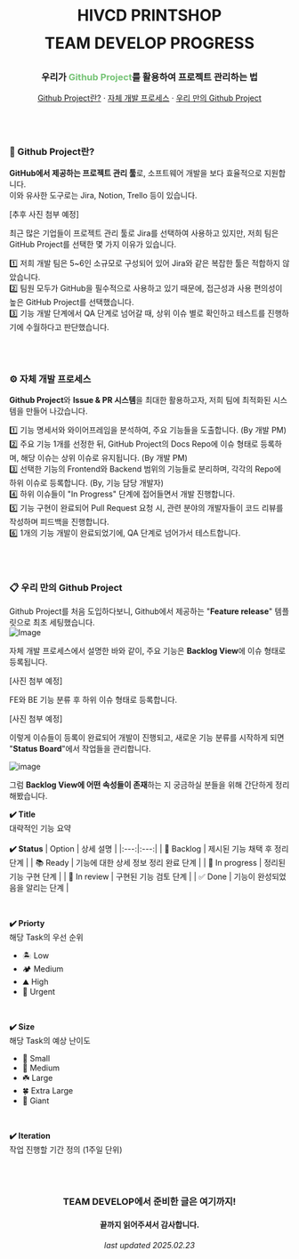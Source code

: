 <div align="center">
  <h1 align="center" style="line-height: 50px;">HIVCD PRINTSHOP <br/>TEAM DEVELOP PROGRESS</h1>
    <h3  align="center">우리가 <span style="color: #75c375">Github Project</span>를 활용하여 프로젝트 관리하는 법</h3>
    <a href="#-github-project란">Github Project란?</a>
    &middot;
    <a href="#️-자체-개발-프로세스">자체 개발 프로세스</a>
    &middot;
    <a href="#-우리-만의-github-project">우리 만의 Github Project</a>
</div>

<br/>
<br/>
<br/>

### 👀 Github Project란?
**GitHub에서 제공하는 프로젝트 관리 툴**로, 소프트웨어 개발을 보다 효율적으로 지원합니다.
<br/>
이와 유사한 도구로는 Jira, Notion, Trello 등이 있습니다. 

[추후 사진 첨부 예정]

최근 많은 기업들이 프로젝트 관리 툴로 Jira를 선택하여 사용하고 있지만, 저희 팀은 GitHub Project를 선택한 몇 가지 이유가 있습니다.

1️⃣ 저희 개발 팀은 5~6인 소규모로 구성되어 있어 Jira와 같은 복잡한 툴은 적합하지 않았습니다.
<br/>
2️⃣ 팀원 모두가 GitHub을 필수적으로 사용하고 있기 때문에, 접근성과 사용 편의성이 높은 GitHub Project를 선택했습니다.
<br/>
3️⃣ 기능 개발 단계에서 QA 단계로 넘어갈 때, 상위 이슈 별로 확인하고 테스트를 진행하기에 수월하다고 판단했습니다.

<br/>
<br/>

### ⚙️ 자체 개발 프로세스
**Github Project**와 **Issue & PR 시스템**을 최대한 활용하고자, 저희 팀에 최적화된 시스템을 만들어 나갔습니다.

1️⃣ 기능 명세서와 와이어프레임을 분석하여, 주요 기능들을 도출합니다. (By 개발 PM)
<br/>
2️⃣ 주요 기능 1개를 선정한 뒤, GitHub Project의 Docs Repo에 이슈 형태로 등록하며, 해당 이슈는 상위 이슈로 유지됩니다. (By 개발 PM)
<br/>
3️⃣ 선택한 기능의 Frontend와 Backend 범위의 기능들로 분리하며, 각각의 Repo에 하위 이슈로 등록합니다. (By, 기능 담당 개발자)
<br/>
4️⃣ 하위 이슈들이 "In Progress" 단계에 접어들면서 개발 진행합니다.
<br/>
5️⃣ 기능 구현이 완료되어 Pull Request 요청 시, 관련 분야의 개발자들이 코드 리뷰를 작성하며 피드백을 진행합니다.
<br/>
6️⃣ 1개의 기능 개발이 완료되었기에, QA 단계로 넘어가서 테스트합니다.

<br/>
<br/>

### 📋 우리 만의 Github Project
Github Project를 처음 도입하다보니, Github에서 제공하는 "**Feature release**" 템플릿으로 최초 세팅했습니다.
<br/>
![Image](https://github.com/user-attachments/assets/662279ea-a848-47f9-9443-32f78927e4c9)

자체 개발 프로세스에서 설명한 바와 같이, 주요 기능은 **Backlog View**에 이슈 형태로 등록됩니다.

[사진 첨부 예정]

FE와 BE 기능 분류 후 하위 이슈 형태로 등록합니다.

[사진 첨부 예정]

이렇게 이슈들이 등록이 완료되어 개발이 진행되고, 새로운 기능 분류를 시작하게 되면 "**Status Board**"에서 작업들을 관리합니다.

![image](https://github.com/user-attachments/assets/f3a54c0d-2047-4edf-946c-7e9bc9697a3e)

그럼 **Backlog View에 어떤 속성들이 존재**하는 지 궁금하실 분들을 위해 간단하게 정리해봤습니다.
<br/>

**✔️ Title**
<br/>
대략적인 기능 요약
<br/>
<br/>
**✔️ Status**
| Option  |  상세 설명  |
|:---:|:---:|
| 📃 Backlog   |  제시된 기능 채택 후 정리 단계  |
| 📚 Ready   |  기능에 대한 상세 정보 정리 완료 단계  |
| 🔨 In progress   |  정리된 기능 구현 단계  |
| 👀 In review   |  구현된 기능 검토 단계  |
| ✅ Done   |  기능이 완성되었음을 알리는 단계  |

<br/>

**✔️ Priorty**
<br/>
해당 Task의 우선 순위
- 🏝️ Low
- 🏕️ Medium
- ⛰️ High
- 🌋 Urgent
<br/>

**✔️ Size**
<br/>
해당 Task의 예상 난이도
- 🌱 Small
- 🌿 Medium
- ☘️ Large
- 🍀 Extra Large
- 🌴 Giant
<br/>

**✔️ Iteration**
<br/>
작업 진행할 기간 정의 (1주일 단위)

<br/>
<br/>

<div align="center">
    <h3 align="center">TEAM DEVELOP에서 준비한 글은 여기까지!</h3>
    <h4>끝까지 읽어주셔서 감사합니다.</h4>
    <h6>last updated 2025.02.23</h6>
</div>
